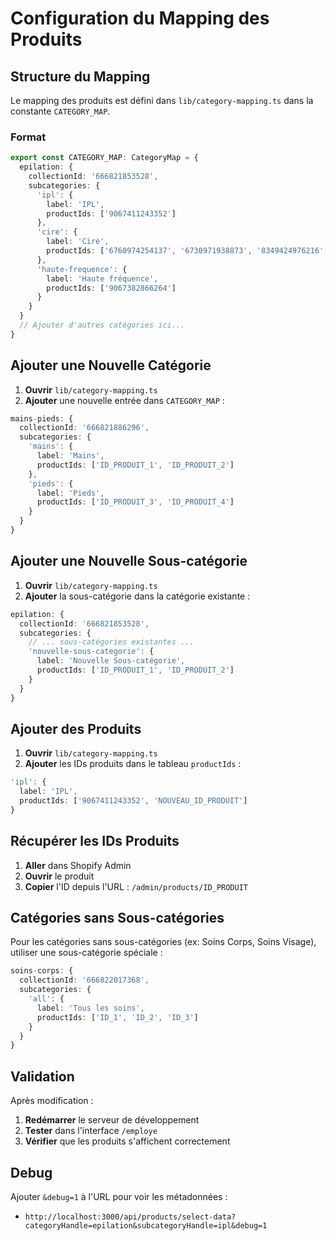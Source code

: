 # Configuration du Mapping des Produits

## Structure du Mapping

Le mapping des produits est défini dans `lib/category-mapping.ts` dans la constante `CATEGORY_MAP`.

### Format

```typescript
export const CATEGORY_MAP: CategoryMap = {
  epilation: {
    collectionId: '666821853528',
    subcategories: {
      'ipl': {
        label: 'IPL',
        productIds: ['9067411243352']
      },
      'cire': {
        label: 'Cire',
        productIds: ['6760974254137', '6730971938873', '8349424976216', '6730975117369']
      },
      'haute-frequence': {
        label: 'Haute fréquence',
        productIds: ['9067382866264']
      }
    }
  }
  // Ajouter d'autres catégories ici...
}
```

## Ajouter une Nouvelle Catégorie

1. **Ouvrir** `lib/category-mapping.ts`
2. **Ajouter** une nouvelle entrée dans `CATEGORY_MAP` :

```typescript
mains-pieds: {
  collectionId: '666821886296',
  subcategories: {
    'mains': {
      label: 'Mains',
      productIds: ['ID_PRODUIT_1', 'ID_PRODUIT_2']
    },
    'pieds': {
      label: 'Pieds',
      productIds: ['ID_PRODUIT_3', 'ID_PRODUIT_4']
    }
  }
}
```

## Ajouter une Nouvelle Sous-catégorie

1. **Ouvrir** `lib/category-mapping.ts`
2. **Ajouter** la sous-catégorie dans la catégorie existante :

```typescript
epilation: {
  collectionId: '666821853528',
  subcategories: {
    // ... sous-catégories existantes ...
    'nouvelle-sous-categorie': {
      label: 'Nouvelle Sous-catégorie',
      productIds: ['ID_PRODUIT_1', 'ID_PRODUIT_2']
    }
  }
}
```

## Ajouter des Produits

1. **Ouvrir** `lib/category-mapping.ts`
2. **Ajouter** les IDs produits dans le tableau `productIds` :

```typescript
'ipl': {
  label: 'IPL',
  productIds: ['9067411243352', 'NOUVEAU_ID_PRODUIT']
}
```

## Récupérer les IDs Produits

1. **Aller** dans Shopify Admin
2. **Ouvrir** le produit
3. **Copier** l'ID depuis l'URL : `/admin/products/ID_PRODUIT`

## Catégories sans Sous-catégories

Pour les catégories sans sous-catégories (ex: Soins Corps, Soins Visage), utiliser une sous-catégorie spéciale :

```typescript
soins-corps: {
  collectionId: '666822017368',
  subcategories: {
    'all': {
      label: 'Tous les soins',
      productIds: ['ID_1', 'ID_2', 'ID_3']
    }
  }
}
```

## Validation

Après modification :
1. **Redémarrer** le serveur de développement
2. **Tester** dans l'interface `/employe`
3. **Vérifier** que les produits s'affichent correctement

## Debug

Ajouter `&debug=1` à l'URL pour voir les métadonnées :
- `http://localhost:3000/api/products/select-data?categoryHandle=epilation&subcategoryHandle=ipl&debug=1`
